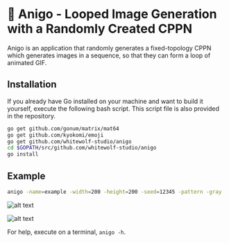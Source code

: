 # &#127843; Anigo - Looped Image Generation with a Randomly Created CPPN
Anigo is an application that randomly generates a fixed-topology CPPN which
generates images in a sequence, so that they can form a loop of animated GIF.

## Installation
If you already have Go installed on your machine and want to build it yourself,
execute the following bash script. This script file is also provided in the repository.

```bash
go get github.com/gonum/matrix/mat64
go get github.com/kyokomi/emoji
go get github.com/whitewolf-studio/anigo
cd $GOPATH/src/github.com/whitewolf-studio/anigo
go install
```

## Example
```bash
anigo -name=example -width=200 -height=200 -seed=12345 -pattern -gray
```
![alt text](https://github.com/whitewolf-studio/anigo/blob/master/screenshot.png "screenshot")

![alt text](https://github.com/whitewolf-studio/anigo/blob/master/example.gif "example animation")

For help, execute on a terminal, `anigo -h`.
